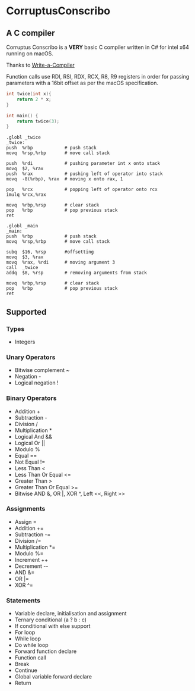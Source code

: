# CorruptusConscribo
## A C compiler
Corruptus Conscribo is a **VERY** basic C compiler written in C# for intel x64 running on macOS.

Thanks to [Write-a-Compiler](https://norasandler.com/2017/11/29/Write-a-Compiler.html)

Function calls use RDI, RSI, RDX, RCX, R8, R9 registers in order for passing parameters with a 16bit offset as per the macOS specification.

```C
int twice(int x){
    return 2 * x;
}

int main() {
    return twice(3);
}
```
```assembly
.globl _twice
_twice:
push  %rbp            # push stack
movq  %rsp,%rbp       # move call stack

push  %rdi            # pushing parameter int x onto stack
movq  $2, %rax
push  %rax            # pushing left of operator into stack
movq  -8(%rbp), %rax  # moving x onto rax, 1

pop   %rcx            # popping left of operator onto rcx
imulq %rcx,%rax

movq  %rbp,%rsp       # clear stack
pop   %rbp            # pop previous stack
ret

.globl _main
_main:
push  %rbp            # push stack
movq  %rsp,%rbp       # move call stack

subq  $16, %rsp       #offsetting
movq  $3, %rax
movq  %rax, %rdi      # moving argument 3
call  _twice
addq  $8, %rsp        # removing arguments from stack

movq  %rbp,%rsp       # clear stack
pop   %rbp            # pop previous stack
ret
```
## Supported
### Types
-    Integers
### Unary Operators
-    Bitwise complement ~
-    Negation -
-    Logical negation !
### Binary Operators
-    Addition +
-    Subtraction -
-    Division /
-    Multiplication *
-    Logical And &&
-    Logical Or ||
-    Modulo %
-    Equal ==
-    Not Equal !=
-    Less Than <
-    Less Than Or Equal <=
-    Greater Than >
-    Greater Than Or Equal >=
-    Bitwise AND &, OR |, XOR ^, Left <<, Right >>
### Assignments
-    Assign =
-    Addition +=
-    Subtraction -=
-    Division /=
-    Multiplication *=
-    Modulo %=
-    Increment ++
-    Decrement --
-    AND &=
-    OR |=
-    XOR ^=
### Statements
-    Variable declare, initialisation and assignment
-    Ternary conditional (a ? b : c)
-    If conditional with else support
-    For loop
-    While loop
-    Do while loop
-    Forward function declare
-    Function call
-    Break
-    Continue
-    Global variable forward declare
-    Return

